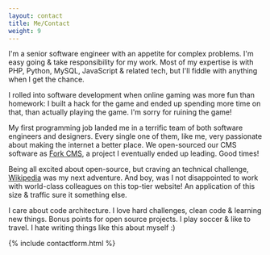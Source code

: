 ```yaml
---
layout: contact
title: Me/Contact
weight: 9
---
```



I'm a senior software engineer with an appetite for complex problems. I'm easy
going & take responsibility for my work. Most of my expertise is with PHP,
Python, MySQL, JavaScript & related tech, but I'll fiddle with anything when I
get the chance.

I rolled into software development when online gaming was more fun than
homework: I built a hack for the game and ended up spending more time on that,
than actually playing the game. I'm sorry for ruining the game!

My first programming job landed me in a terrific team of both software engineers
and designers. Every single one of them, like me, very passionate about making
the internet a better place. We open-sourced our CMS software as
[Fork CMS](http://www.fork-cms.com/), a project I eventually ended up leading.
Good times!

Being all excited about open-source, but craving an technical challenge,
[Wikipedia](http://www.wikipedia.org/) was my next adventure. And boy, was I not
disappointed to work with world-class colleagues on this top-tier website!
An application of this size & traffic sure it something else.

I care about code architecture. I love hard challenges, clean code & learning
new things. Bonus points for open source projects. I play soccer & like to
travel. I hate writing things like this about myself :)

{% include contactform.html %}
